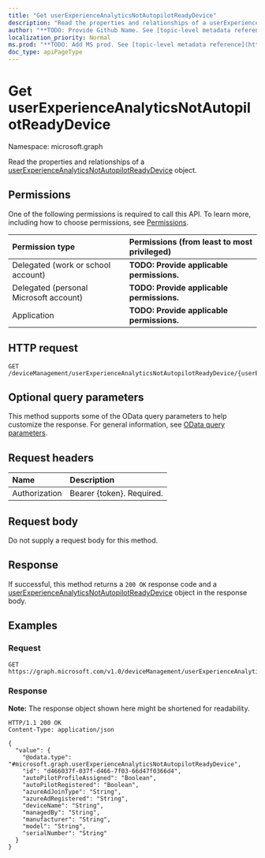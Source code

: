 ```yaml
---
title: "Get userExperienceAnalyticsNotAutopilotReadyDevice"
description: "Read the properties and relationships of a userExperienceAnalyticsNotAutopilotReadyDevice object."
author: "**TODO: Provide Github Name. See [topic-level metadata reference](https://msgo.azurewebsites.net/add/document/guidelines/metadata.html#topic-level-metadata)**"
localization_priority: Normal
ms.prod: "**TODO: Add MS prod. See [topic-level metadata reference](https://msgo.azurewebsites.net/add/document/guidelines/metadata.html#topic-level-metadata)**"
doc_type: apiPageType
---
```


# Get userExperienceAnalyticsNotAutopilotReadyDevice
Namespace: microsoft.graph



Read the properties and relationships of a [userExperienceAnalyticsNotAutopilotReadyDevice](../resources/userexperienceanalyticsnotautopilotreadydevice.md) object.

## Permissions
One of the following permissions is required to call this API. To learn more, including how to choose permissions, see [Permissions](/graph/permissions-reference).

|Permission type|Permissions (from least to most privileged)|
|:---|:---|
|Delegated (work or school account)|**TODO: Provide applicable permissions.**|
|Delegated (personal Microsoft account)|**TODO: Provide applicable permissions.**|
|Application|**TODO: Provide applicable permissions.**|

## HTTP request

<!-- {
  "blockType": "ignored"
}
-->
``` http
GET /deviceManagement/userExperienceAnalyticsNotAutopilotReadyDevice/{userExperienceAnalyticsNotAutopilotReadyDeviceId}
```

## Optional query parameters
This method supports some of the OData query parameters to help customize the response. For general information, see [OData query parameters](/graph/query-parameters).

## Request headers
|Name|Description|
|:---|:---|
|Authorization|Bearer {token}. Required.|

## Request body
Do not supply a request body for this method.

## Response

If successful, this method returns a `200 OK` response code and a [userExperienceAnalyticsNotAutopilotReadyDevice](../resources/userexperienceanalyticsnotautopilotreadydevice.md) object in the response body.

## Examples

### Request
<!-- {
  "blockType": "request",
  "name": "get_userexperienceanalyticsnotautopilotreadydevice"
}
-->
``` http
GET https://graph.microsoft.com/v1.0/deviceManagement/userExperienceAnalyticsNotAutopilotReadyDevice/{userExperienceAnalyticsNotAutopilotReadyDeviceId}
```


### Response
**Note:** The response object shown here might be shortened for readability.
<!-- {
  "blockType": "response",
  "truncated": true,
  "@odata.type": "microsoft.graph.userExperienceAnalyticsNotAutopilotReadyDevice"
}
-->
``` http
HTTP/1.1 200 OK
Content-Type: application/json

{
  "value": {
    "@odata.type": "#microsoft.graph.userExperienceAnalyticsNotAutopilotReadyDevice",
    "id": "d466037f-037f-d466-7f03-66d47f0366d4",
    "autoPilotProfileAssigned": "Boolean",
    "autoPilotRegistered": "Boolean",
    "azureAdJoinType": "String",
    "azureAdRegistered": "String",
    "deviceName": "String",
    "managedBy": "String",
    "manufacturer": "String",
    "model": "String",
    "serialNumber": "String"
  }
}
```

